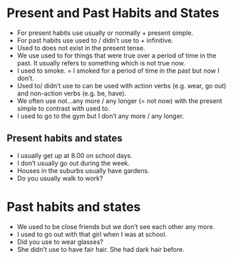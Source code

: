 # Present and Past Habits and States

- For present habits use usually or normally + present simple.
- For past habits use used to / didn’t use to + infinitive.
- Used to does not exist in the present tense.
- We use used to for things that were true over a period of time in the past. It usually refers to something which is not true now.
- I used to smoke. = l smoked for a period of time in the past but now I don’t.
- Used to/ didn’t use to can be used with action verbs (e.g. wear, go out) and non-action verbs (e.g. be, have).
- We often use not...any more / any longer (= not now) with the present simple to contrast with used to.
- I used to go to the gym but I don’t any more / any longer.

## Present habits and states
  
- I usually get up at 8.00 on school days.
- I don’t usually go out during the week.
- Houses in the suburbs usually have gardens.
- Do you usually walk to work?

# Past habits and states
  
- We used to be close friends but we don’t see each other any more.
- I used to go out with that girl when I was at school.
- Did you use to wear glasses?
- She didn’t use to have fair hair. She had dark hair before.